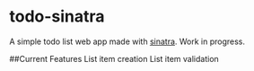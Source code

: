 todo-sinatra
============
A simple todo list web app made with [sinatra](http://www.sinatrarb.com/). Work in progress.

##Current Features
List item creation
List item validation
